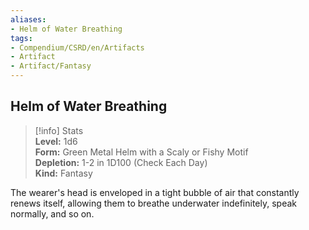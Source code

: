 ```yaml
---
aliases:
- Helm of Water Breathing
tags:
- Compendium/CSRD/en/Artifacts
- Artifact
- Artifact/Fantasy
---
```


  
## Helm of Water Breathing  
>[!info] Stats  
> **Level:** 1d6  
> **Form:** Green Metal Helm with a Scaly or Fishy Motif  
> **Depletion:** 1-2 in 1D100 (Check Each Day)  
> **Kind:** Fantasy
  
The wearer's head is enveloped in a tight bubble of air that constantly renews itself, allowing them to breathe underwater indefinitely, speak normally, and so on.
